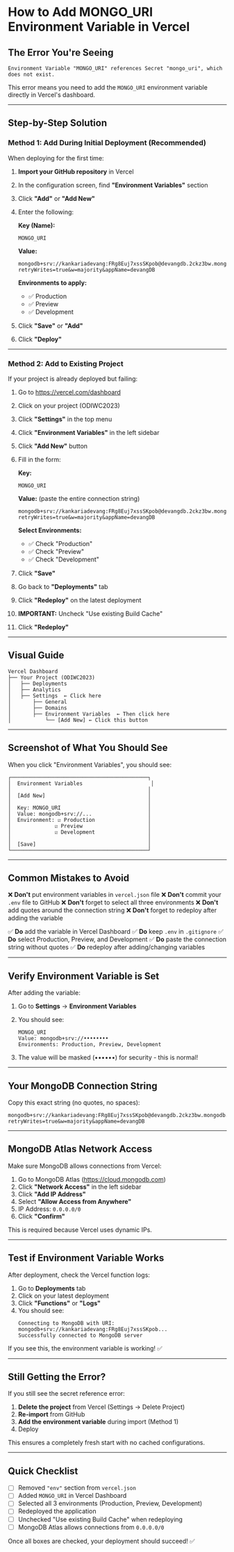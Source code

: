 # How to Add MONGO_URI Environment Variable in Vercel

## The Error You're Seeing
```
Environment Variable "MONGO_URI" references Secret "mongo_uri", which does not exist.
```

This error means you need to add the `MONGO_URI` environment variable directly in Vercel's dashboard.

---

## Step-by-Step Solution

### Method 1: Add During Initial Deployment (Recommended)

When deploying for the first time:

1. **Import your GitHub repository** in Vercel
2. In the configuration screen, find **"Environment Variables"** section
3. Click **"Add"** or **"Add New"**
4. Enter the following:

   **Key (Name):**
   ```
   MONGO_URI
   ```

   **Value:**
   ```
   mongodb+srv://kankariadevang:FRg8Euj7xssSKpob@devangdb.2ckz3bw.mongodb.net/?retryWrites=true&w=majority&appName=devangDB
   ```

   **Environments to apply:**
   - ✅ Production
   - ✅ Preview
   - ✅ Development

5. Click **"Save"** or **"Add"**
6. Click **"Deploy"**

---

### Method 2: Add to Existing Project

If your project is already deployed but failing:

1. Go to https://vercel.com/dashboard
2. Click on your project (ODIWC2023)
3. Click **"Settings"** in the top menu
4. Click **"Environment Variables"** in the left sidebar
5. Click **"Add New"** button
6. Fill in the form:

   **Key:**
   ```
   MONGO_URI
   ```

   **Value:** (paste the entire connection string)
   ```
   mongodb+srv://kankariadevang:FRg8Euj7xssSKpob@devangdb.2ckz3bw.mongodb.net/?retryWrites=true&w=majority&appName=devangDB
   ```

   **Select Environments:**
   - ✅ Check "Production"
   - ✅ Check "Preview"
   - ✅ Check "Development"

7. Click **"Save"**
8. Go back to **"Deployments"** tab
9. Click **"Redeploy"** on the latest deployment
10. **IMPORTANT:** Uncheck "Use existing Build Cache"
11. Click **"Redeploy"**

---

## Visual Guide

```
Vercel Dashboard
├── Your Project (ODIWC2023)
│   ├── Deployments
│   ├── Analytics
│   ├── Settings  ← Click here
│       ├── General
│       ├── Domains
│       ├── Environment Variables  ← Then click here
│           └── [Add New] ← Click this button
```

---

## Screenshot of What You Should See

When you click "Environment Variables", you should see:

```
┌────────────────────────────────────────────┐
│  Environment Variables                      │
│                                            │
│  [Add New]                                 │
│                                            │
│  Key: MONGO_URI                            │
│  Value: mongodb+srv://...                  │
│  Environment: ☑ Production                 │
│              ☑ Preview                     │
│              ☑ Development                 │
│                                            │
│  [Save]                                    │
└────────────────────────────────────────────┘
```

---

## Common Mistakes to Avoid

❌ **Don't** put environment variables in `vercel.json` file
❌ **Don't** commit your `.env` file to GitHub
❌ **Don't** forget to select all three environments
❌ **Don't** add quotes around the connection string
❌ **Don't** forget to redeploy after adding the variable

✅ **Do** add the variable in Vercel Dashboard
✅ **Do** keep `.env` in `.gitignore`
✅ **Do** select Production, Preview, and Development
✅ **Do** paste the connection string without quotes
✅ **Do** redeploy after adding/changing variables

---

## Verify Environment Variable is Set

After adding the variable:

1. Go to **Settings** → **Environment Variables**
2. You should see:
   ```
   MONGO_URI
   Value: mongodb+srv://••••••••
   Environments: Production, Preview, Development
   ```

3. The value will be masked (••••••) for security - this is normal!

---

## Your MongoDB Connection String

Copy this exact string (no quotes, no spaces):

```
mongodb+srv://kankariadevang:FRg8Euj7xssSKpob@devangdb.2ckz3bw.mongodb.net/?retryWrites=true&w=majority&appName=devangDB
```

---

## MongoDB Atlas Network Access

Make sure MongoDB allows connections from Vercel:

1. Go to MongoDB Atlas (https://cloud.mongodb.com)
2. Click **"Network Access"** in the left sidebar
3. Click **"Add IP Address"**
4. Select **"Allow Access from Anywhere"**
5. IP Address: `0.0.0.0/0`
6. Click **"Confirm"**

This is required because Vercel uses dynamic IPs.

---

## Test if Environment Variable Works

After deployment, check the Vercel function logs:

1. Go to **Deployments** tab
2. Click on your latest deployment
3. Click **"Functions"** or **"Logs"**
4. You should see:
   ```
   Connecting to MongoDB with URI: mongodb+srv://kankariadevang:FRg8Euj7xssSKpob...
   Successfully connected to MongoDB server
   ```

If you see this, the environment variable is working! ✅

---

## Still Getting the Error?

If you still see the secret reference error:

1. **Delete the project** from Vercel (Settings → Delete Project)
2. **Re-import** from GitHub
3. **Add the environment variable** during import (Method 1)
4. Deploy

This ensures a completely fresh start with no cached configurations.

---

## Quick Checklist

- [ ] Removed `"env"` section from `vercel.json`
- [ ] Added `MONGO_URI` in Vercel Dashboard
- [ ] Selected all 3 environments (Production, Preview, Development)
- [ ] Redeployed the application
- [ ] Unchecked "Use existing Build Cache" when redeploying
- [ ] MongoDB Atlas allows connections from `0.0.0.0/0`

Once all boxes are checked, your deployment should succeed! ✅
